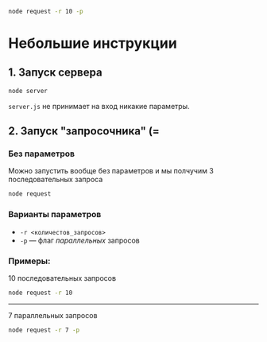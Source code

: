 ```Bash
node request -r 10 -p
```

# Небольшие инструкции

## 1. Запуск сервера

```Bash
node server
```

`server.js` не принимает на вход никакие параметры.

## 2. Запуск "запросочника" (=

### Без параметров
Можно запустить вообще без параметров и мы полчучим 3 последовательных запроса

```Bash
node request
```

### Варианты параметров

* `-r <количестов_запросов>`
* `-p` — флаг *параллельных* запросов

### Примеры:

10 последовательных запросов
```Bash
node request -r 10
```

---

7 параллельных запросов
```Bash
node request -r 7 -p
```
